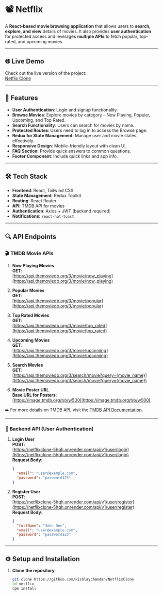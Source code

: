 # 📽️ Netflix

A **React-based movie browsing application** that allows users to **search, explore, and view** details of movies. It also provides **user authentication** for protected access and leverages **multiple APIs** to fetch popular, top-rated, and upcoming movies.

---

## 🌐 Live Demo

Check out the live version of the project:  
[Netflix Clone](https://netflix-clone-gamma-smoky.vercel.app/)

---

## 🚀 Features

- **User Authentication**: Login and signup functionality.
- **Browse Movies**: Explore movies by category – Now Playing, Popular, Upcoming, and Top Rated.
- **Search Functionality**: Users can search for movies by name.
- **Protected Routes**: Users need to log in to access the Browse page.
- **Redux for State Management**: Manage user and movie states effectively.
- **Responsive Design**: Mobile-friendly layout with clean UI.
- **FAQ Section**: Provide quick answers to common questions.
- **Footer Component**: Include quick links and app info.

---

## 🛠️ Tech Stack

- **Frontend**: React, Tailwind CSS
- **State Management**: Redux Toolkit
- **Routing**: React Router
- **API**: TMDB API for movies
- **Authentication**: Axios + JWT (backend required)
- **Notifications**: `react-hot-toast`

---


## 🔍 API Endpoints

### 🎬 **TMDB Movie APIs**

1. **Now Playing Movies**  
   **GET**:  
   [https://api.themoviedb.org/3/movie/now_playing](https://api.themoviedb.org/3/movie/now_playing)

2. **Popular Movies**  
   **GET**:  
   [https://api.themoviedb.org/3/movie/popular](https://api.themoviedb.org/3/movie/popular)

3. **Top Rated Movies**  
   **GET**:  
   [https://api.themoviedb.org/3/movie/top_rated](https://api.themoviedb.org/3/movie/top_rated)

4. **Upcoming Movies**  
   **GET**:  
   [https://api.themoviedb.org/3/movie/upcoming](https://api.themoviedb.org/3/movie/upcoming)

5. **Search Movies**  
   **GET**:  
   [https://api.themoviedb.org/3/search/movie?query={movie_name}](https://api.themoviedb.org/3/search/movie?query={movie_name})

6. **Movie Poster URL**  
   **Base URL for Posters**:  
   [https://image.tmdb.org/t/p/w500](https://image.tmdb.org/t/p/w500)

➡️ For more details on TMDB API, visit the [TMDB API Documentation](https://developers.themoviedb.org/3/getting-started/introduction).

---

### 🔑 **Backend API (User Authentication)**

1. **Login User**  
   **POST**:  
   [https://netflixclone-5hqh.onrender.com/api/v1/user/login](https://netflixclone-5hqh.onrender.com/api/v1/user/login)  
   **Request Body**:
   ```json
   {
     "email": "user@example.com",
     "password": "password123"
   }
   ```
2. **Register User**  
    **POST**:  
    [https://netflixclone-5hqh.onrender.com/api/v1/user/register](https://netflixclone-5hqh.onrender.com/api/v1/user/register)  
    **Request Body**:
   ```json
   {
     "fullName": "John Doe",
     "email": "user@example.com",
     "password": "password123"
   }
   ```

---

## ⚙️ Setup and Installation

1. **Clone the repository**:
   ```bash
   git clone https://github.com/kishlaychandan/NetflixClone
   cd netflix
   npm install
   ```
